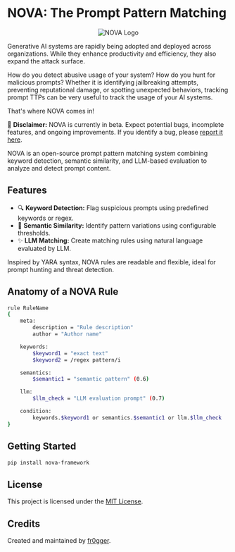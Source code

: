 # NOVA: The Prompt Pattern Matching

<p align="center">
    <img src="nova_doc/docs/nova.svg" alt="NOVA Logo">
</p>

Generative AI systems are rapidly being adopted and deployed across organizations. While they enhance productivity and efficiency, they also expand the attack surface.

How do you detect abusive usage of your system? How do you hunt for malicious prompts? Whether it is identifying jailbreaking attempts, preventing reputational damage, or spotting unexpected behaviors, tracking prompt TTPs can be very useful to track the usage of your AI systems.

That's where NOVA comes in!

🚧 **Disclaimer:** NOVA is currently in beta. Expect potential bugs, incomplete features, and ongoing improvements. If you identify a bug, please [report it here](https://github.com/fr0gger/nova-framework/issues).

NOVA is an open-source prompt pattern matching system combining keyword detection, semantic similarity, and LLM-based evaluation to analyze and detect prompt content.

## Features

- 🔍 **Keyword Detection:** Flag suspicious prompts using predefined keywords or regex.
- 💬 **Semantic Similarity:** Identify pattern variations using configurable thresholds.
- ✨ **LLM Matching:** Create matching rules using natural language evaluated by LLM.

Inspired by YARA syntax, NOVA rules are readable and flexible, ideal for prompt hunting and threat detection.

## Anatomy of a NOVA Rule

```bash
rule RuleName
{
    meta:
        description = "Rule description"
        author = "Author name"

    keywords:
        $keyword1 = "exact text"
        $keyword2 = /regex pattern/i

    semantics:
        $semantic1 = "semantic pattern" (0.6)

    llm:
        $llm_check = "LLM evaluation prompt" (0.7)

    condition:
        keywords.$keyword1 or semantics.$semantic1 or llm.$llm_check
}
```

## Getting Started

```bash
pip install nova-framework
```

## License

This project is licensed under the [MIT License](LICENSE).

## Credits

Created and maintained by [fr0gger](https://github.com/fr0gger).
